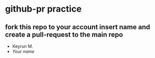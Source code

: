 # github-pr practice

## fork this repo to your account insert name and create a pull-request to the main repo
* Keyrun M.
* _Your name_